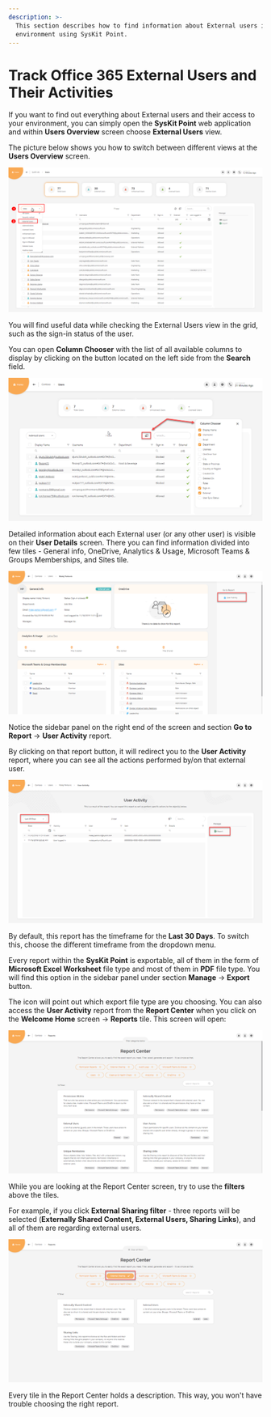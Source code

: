 ```yaml
---
description: >-
  This section describes how to find information about External users in your
  environment using SysKit Point.
---
```


# Track Office 365 External Users and Their Activities

If you want to find out everything about External users and their access to your environment, you can simply open the **SysKit Point** web application and within **Users Overview** screen choose **External Users** view.

The picture below shows you how to switch between different views at the **Users Overview** screen.

![Users Overview screen - opening views \(1\) and selection of External Users view \(2\)](../.gitbook/assets/track-office-365-external-users-and-their-activities_users-overview-screen-opening-views-and-selecti.png)

You will find useful data while checking the External Users view in the grid, such as the sign-in status of the user.

You can open **Column Chooser** with the list of all available columns to display by clicking on the button located on the left side from the **Search** field.

![](../.gitbook/assets/track-external-users-and-their-activites_point-02.png)

Detailed information about each External user \(or any other user\) is visible on their **User Details** screen. There you can find information divided into few tiles - General info, OneDrive, Analytics & Usage, Microsoft Teams & Groups Memberships, and Sites tile.

![](../.gitbook/assets/track-external-users-and-their-activites_point-03.png)

Notice the sidebar panel on the right end of the screen and section **Go to Report** -&gt; **User Activity** report.

By clicking on that report button, it will redirect you to the **User Activity** report, where you can see all the actions performed by/on that external user.

![](../.gitbook/assets/track-external-users-and-their-activites_point-04.png)

By default, this report has the timeframe for the **Last 30 Days**. To switch this, choose the different timeframe from the dropdown menu.

Every report within the **SysKit Point** is exportable, all of them in the form of **Microsoft Excel Worksheet** file type and most of them in **PDF** file type. You will find this option in the sidebar panel under section **Manage** -&gt; **Export** button.

The icon will point out which export file type are you choosing. You can also access the **User Activity** report from the **Report Center** when you click on the **Welcome Home** screen -&gt; **Reports** tile. This screen will open:

![](../.gitbook/assets/track-external-users-and-their-activites_point-05.png)

While you are looking at the Report Center screen, try to use the **filters** above the tiles.

For example, if you click **External Sharing filter** - three reports will be selected \(**Externally Shared Content, External Users, Sharing Links**\), and all of them are regarding external users.

![](../.gitbook/assets/track-external-users-and-their-activites_point-06.png)

Every tile in the Report Center holds a description. This way, you won't have trouble choosing the right report.

